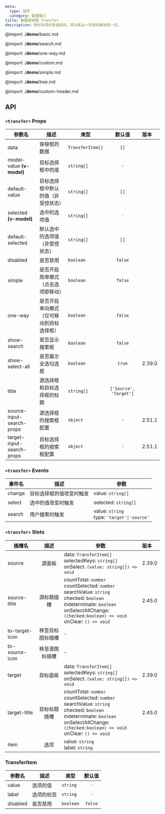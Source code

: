 ```yaml
meta:
  type: 组件
  category: 数据输入
title: 数据穿梭框 Transfer
description: 两栏布局的多选组件，将元素从一栏即时移到另一栏。
```


@import ./__demo__/basic.md

@import ./__demo__/search.md

@import ./__demo__/one-way.md

@import ./__demo__/custom.md

@import ./__demo__/simple.md

@import ./__demo__/tree.md

@import ./__demo__/custom-header.md

## API


### `<transfer>` Props

|参数名|描述|类型|默认值|版本|
|---|---|---|:---:|:---|
|data|穿梭框的数据|`TransferItem[]`|`[]`||
|model-value **(v-model)**|目标选择框中的值|`string[]`|`-`||
|default-value|目标选择框中默认的值（非受控状态）|`string[]`|`[]`||
|selected **(v-model)**|选中的选项值|`string[]`|`-`||
|default-selected|默认选中的选项值（非受控状态）|`string[]`|`[]`||
|disabled|是否禁用|`boolean`|`false`||
|simple|是否开启简单模式（点击选项即移动）|`boolean`|`false`||
|one-way|是否开启单向模式（仅可移动到目标选择框）|`boolean`|`false`||
|show-search|是否显示搜索框|`boolean`|`false`||
|show-select-all|是否展示全选勾选框|`boolean`|`true`|2.39.0|
|title|源选择框和目标选择框的标题|`string[]`|`['Source', 'Target']`||
|source-input-search-props|源选择框的搜索框配置|`object`|`-`|2.51.1|
|target-input-search-props|目标选择框的搜索框配置|`object`|`-`|2.51.1|
### `<transfer>` Events

|事件名|描述|参数|
|---|---|---|
|change|目标选择框的值改变时触发|value: `string[]`|
|select|选中的值改变时触发|selected: `string[]`|
|search|用户搜索时触发|value: `string`<br>type: `'target'\|'source'`|
### `<transfer>` Slots

|插槽名|描述|参数|版本|
|---|:---:|---|:---|
|source|源面板|data: `TransferItem[]`<br>selectedKeys: `string[]`<br>onSelect: `(value: string[]) => void`|2.39.0|
|source-title|源标题插槽|countTotal: `number`<br>countSelected: `number`<br>searchValue: `string`<br>checked: `boolean`<br>indeterminate: `boolean`<br>onSelectAllChange: `(checked:boolean) => void`<br>onClear: `() => void`|2.45.0|
|to-target-icon| 移至目标图标插槽|-||
|to-source-icon| 移至源图标插槽|-||
|target|目标面板|data: `TransferItem[]`<br>selectedKeys: `string[]`<br>onSelect: `(value: string[]) => void`|2.39.0|
|target-title|目标标题插槽|countTotal: `number`<br>countSelected: `number`<br>searchValue: `string`<br>checked: `boolean`<br>indeterminate: `boolean`<br>onSelectAllChange: `(checked:boolean) => void`<br>onClear: `() => void`|2.45.0|
|item|选项|value: `string`<br>label: `string`||




### TransferItem

|参数名|描述|类型|默认值|
|---|---|---|:---:|
|value|选项的值|`string`|`-`|
|label|选项的标签|`string`|`-`|
|disabled|是否禁用|`boolean`|`false`|


